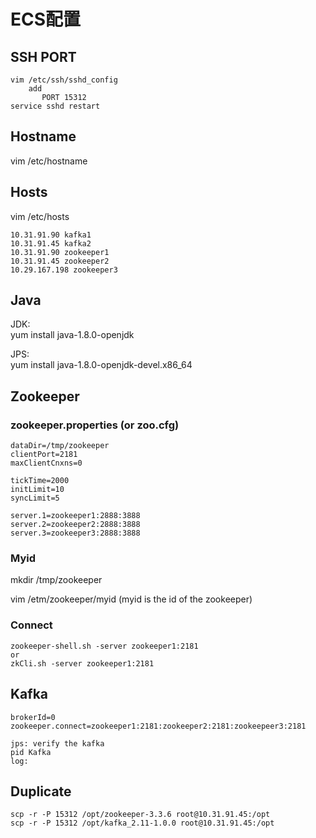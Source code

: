 # ECS配置

## SSH PORT
```
vim /etc/ssh/sshd_config
    add
	   PORT 15312
service sshd restart
```

## Hostname
vim /etc/hostname

## Hosts
vim /etc/hosts
```
10.31.91.90 kafka1
10.31.91.45 kafka2
10.31.91.90 zookeeper1
10.31.91.45 zookeeper2
10.29.167.198 zookeeper3
```

## Java
JDK:  
yum install java-1.8.0-openjdk

JPS:  
yum install java-1.8.0-openjdk-devel.x86_64

## Zookeeper

### zookeeper.properties (or zoo.cfg)
```
dataDir=/tmp/zookeeper
clientPort=2181
maxClientCnxns=0

tickTime=2000
initLimit=10
syncLimit=5

server.1=zookeeper1:2888:3888
server.2=zookeeper2:2888:3888
server.3=zookeeper3:2888:3888
```

### Myid
mkdir /tmp/zookeeper

vim /etm/zookeeper/myid (myid is the id of the zookeeper)

### Connect
```
zookeeper-shell.sh -server zookeeper1:2181
or
zkCli.sh -server zookeeper1:2181
```
## Kafka
```
brokerId=0
zookeeper.connect=zookeeper1:2181:zookeeper2:2181:zookeepeer3:2181
```

```
jps: verify the kafka
pid Kafka
log:
```

## Duplicate
```
scp -r -P 15312 /opt/zookeeper-3.3.6 root@10.31.91.45:/opt
scp -r -P 15312 /opt/kafka_2.11-1.0.0 root@10.31.91.45:/opt
```
